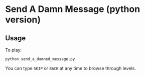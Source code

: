 # Send A Damn Message (python version)

## Usage

To play:

```
python send_a_damned_message.py
```

You can type `SKIP` or `BACK` at any time to browse through levels.
